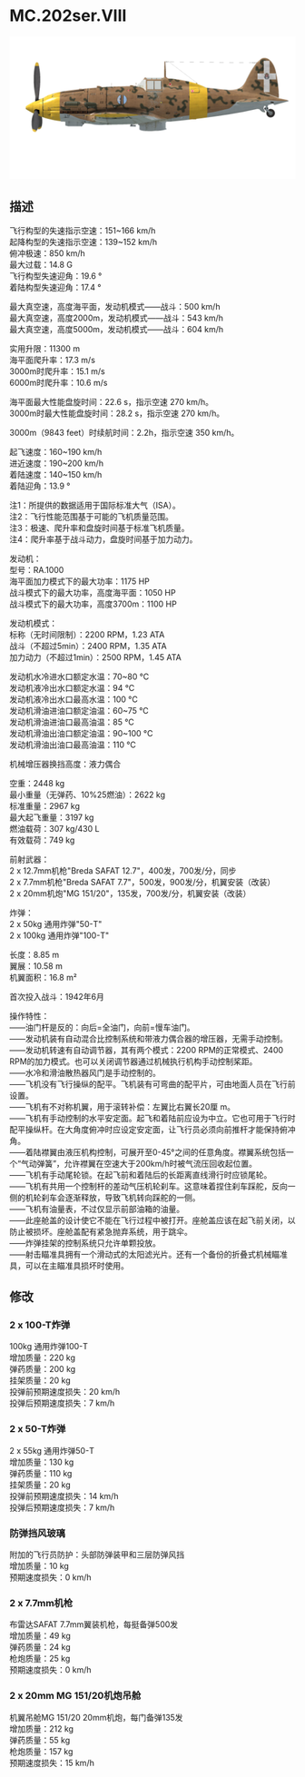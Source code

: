 # MC.202ser.VIII  
  
![mc202s8](../images/mc202s8.png)  
  
## 描述  
  
飞行构型的失速指示空速：151~166 km/h  
起降构型的失速指示空速：139~152 km/h  
俯冲极速：850 km/h  
最大过载：14.8 G  
飞行构型失速迎角：19.6 °  
着陆构型失速迎角：17.4 °  
  
最大真空速，高度海平面，发动机模式——战斗：500 km/h  
最大真空速，高度2000m，发动机模式——战斗：543 km/h  
最大真空速，高度5000m，发动机模式——战斗：604 km/h  
  
实用升限：11300 m  
海平面爬升率：17.3 m/s  
3000m时爬升率：15.1 m/s  
6000m时爬升率：10.6 m/s  
  
海平面最大性能盘旋时间：22.6 s，指示空速 270 km/h。  
3000m时最大性能盘旋时间：28.2 s，指示空速 270 km/h。  
  
3000m（9843 feet）时续航时间：2.2h，指示空速 350 km/h。  
  
起飞速度：160~190 km/h  
进近速度：190~200 km/h  
着陆速度：140~150 km/h  
着陆迎角：13.9 °  
  
注1：所提供的数据适用于国际标准大气（ISA）。  
注2：飞行性能范围基于可能的飞机质量范围。  
注3：极速、爬升率和盘旋时间基于标准飞机质量。  
注4：爬升率基于战斗动力，盘旋时间基于加力动力。  
  
发动机：  
型号：RA.1000  
海平面加力模式下的最大功率：1175 HP  
战斗模式下的最大功率，高度海平面：1050 HP  
战斗模式下的最大功率，高度3700m：1100 HP  
  
发动机模式：  
标称（无时间限制）：2200 RPM，1.23 ATA  
战斗（不超过5min）：2400 RPM，1.35 ATA  
加力动力（不超过1min）：2500 RPM，1.45 ATA  
  
发动机水冷进水口额定水温：70~80 °C  
发动机液冷出水口额定水温：94 °C  
发动机液冷出水口最高水温：100 °C  
发动机滑油进油口额定油温：60~75 °C  
发动机滑油进油口最高油温：85 °C  
发动机滑油出油口额定油温：90~100 °C  
发动机滑油出油口最高油温：110 °C  
  
机械增压器换挡高度：液力偶合   
  
空重：2448 kg  
最小重量（无弹药、10%25燃油）：2622 kg  
标准重量：2967 kg  
最大起飞重量：3197 kg  
燃油载荷：307 kg/430 L  
有效载荷：749 kg  
  
前射武器：  
2 x 12.7mm机枪"Breda SAFAT 12.7"，400发，700发/分，同步  
2 x 7.7mm机枪"Breda SAFAT 7.7"，500发，900发/分，机翼安装（改装）  
2 x 20mm机炮"MG 151/20"，135发，700发/分，机翼安装（改装）  
  
炸弹：  
2 x 50kg 通用炸弹"50-T"  
2 x 100kg 通用炸弹"100-T"  
  
长度：8.85 m  
翼展：10.58 m  
机翼面积：16.8 m²  
  
首次投入战斗：1942年6月  
  
操作特性：  
——油门杆是反的：向后=全油门，向前=慢车油门。  
——发动机装有自动混合比控制系统和带液力偶合器的增压器，无需手动控制。  
——发动机转速有自动调节器，其有两个模式：2200 RPM的正常模式、2400 RPM的加力模式。也可以关闭调节器通过机械执行机构手动控制桨距。  
——水冷和滑油散热器风门是手动控制的。  
——飞机没有飞行操纵的配平。飞机装有可弯曲的配平片，可由地面人员在飞行前设置。  
——飞机有不对称机翼，用于滚转补偿：左翼比右翼长20厘 m。  
——飞机有手动控制的水平安定面。起飞和着陆前应设为中立。它也可用于飞行时配平操纵杆。在大角度俯冲时应设定安定面，让飞行员必须向前推杆才能保持俯冲角。  
——着陆襟翼由液压机构控制，可展开至0-45°之间的任意角度。襟翼系统包括一个“气动弹簧”，允许襟翼在空速大于200km/h时被气流压回收起位置。  
——飞机有手动尾轮锁。在起飞前和着陆后的长距离直线滑行时应锁尾轮。  
——飞机有共用一个控制杆的差动气压机轮刹车。这意味着捏住刹车踩舵，反向一侧的机轮刹车会逐渐释放，导致飞机转向踩舵的一侧。  
——飞机有油量表，不过仅显示前部油箱的油量。  
——此座舱盖的设计使它不能在飞行过程中被打开。座舱盖应该在起飞前关闭，以防止被损坏。座舱盖配有紧急抛弃系统，用于跳伞。  
——炸弹挂架的控制系统只允许单颗投放。  
——射击瞄准具拥有一个滑动式的太阳滤光片。还有一个备份的折叠式机械瞄准具，可以在主瞄准具损坏时使用。  
  
## 修改  
  
  
### 2 x 100-T炸弹  
  
100kg 通用炸弹100-T  
增加质量：220 kg  
弹药质量：200 kg  
挂架质量：20 kg  
投弹前预期速度损失：20 km/h  
投弹后预期速度损失：7 km/h  
  
### 2 x 50-T炸弹  
  
2 x 55kg 通用炸弹50-T  
增加质量：130 kg  
弹药质量：110 kg  
挂架质量：20 kg  
投弹前预期速度损失：14 km/h  
投弹后预期速度损失：7 km/h  
  
### 防弹挡风玻璃  
  
附加的飞行员防护：头部防弹装甲和三层防弹风挡  
增加质量：10 kg  
预期速度损失：0 km/h  
  
### 2 x 7.7mm机枪  
  
布雷达SAFAT 7.7mm翼装机枪，每挺备弹500发  
增加质量：49 kg  
弹药质量：24 kg  
枪炮质量：25 kg  
预期速度损失：0 km/h  
  
### 2 x 20mm MG 151/20机炮吊舱  
  
机翼吊舱MG 151/20 20mm机炮，每门备弹135发  
增加质量：212 kg  
弹药质量：55 kg  
枪炮质量：157 kg  
预期速度损失：15 km/h  